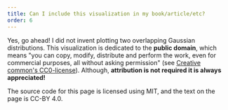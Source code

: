 ```yaml
---
title: Can I include this visualization in my book/article/etc?
order: 6
---
```


Yes, go ahead! I did not invent plotting two overlapping Gaussian distributions. This visualization is dedicated to the **public domain**, which means "you can copy, modify, distribute and perform the work, even for commercial purposes, all without asking permission" (see [Creative common's CC0-license](https://creativecommons.org/publicdomain/zero/1.0/)). Although, **attribution is not required it is always appreciated!**

The source code for this page is licensed using MIT, and the text on the page is CC-BY 4.0.